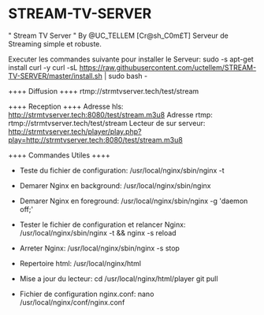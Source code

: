 # STREAM-TV-SERVER
" Stream TV Server " By @UC_TELLEM [Cr@sh_C0m£T]
Serveur de Streaming simple et robuste.



Executer les commandes suivante pour installer le Serveur:
sudo -s
apt-get install curl -y
curl -sL https://raw.githubusercontent.com/uctellem/STREAM-TV-SERVER/master/install.sh | sudo bash -


++++ Diffusion ++++
rtmp://strmtvserver.tech/test/stream

++++ Reception ++++
Adresse hls: http://strmtvserver.tech:8080/test/stream.m3u8
Adresse rtmp: rtmp://strmtvserver.tech/test/stream
Lecteur de sur serveur: http://strmtvserver.tech/player/play.php?play=http://strmtvserver.tech:8080/test/stream.m3u8

++++ Commandes Utiles ++++

- Teste du fichier de configuration:
/usr/local/nginx/sbin/nginx -t

- Demarer Nginx en background:
/usr/local/nginx/sbin/nginx

- Demarer Nginx en foreground:
/usr/local/nginx/sbin/nginx -g 'daemon off;'

- Tester le fichier de configuration et relancer Nginx:
/usr/local/nginx/sbin/nginx -t && nginx -s reload

- Arreter Nginx:
/usr/local/nginx/sbin/nginx -s stop

- Repertoire html:
/usr/local/nginx/html

- Mise a jour du lecteur:
cd /usr/local/nginx/html/player
git pull

- Fichier de configuration nginx.conf:
nano /usr/local/nginx/conf/nginx.conf
